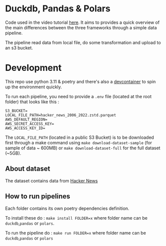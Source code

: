# Duckdb, Pandas & Polars
Code used in the video tutorial [here](https://www.youtube.com/watch?v=4DIoACFItec).
It aims to provides a quick overview of the main differences between the three frameworks through a simple data pipeline.

The pipeline read data from local file, do some transformation and upload to an s3 bucket.

# Development
This repo use python 3.11 & poetry and there's also a [devcontainer](https://code.visualstudio.com/docs/devcontainers/containers) to spin up the environment quickly.

To run each pipeline, you need to provide a `.env` file (located at the root folder) that looks like this : 

```
S3_BUCKET=
LOCAL_FILE_PATH=hacker_news_2006_2022.zstd.parquet
AWS_DEFAULT_REGION=
AWS_SECRET_ACCESS_KEY=
AWS_ACCESS_KEY_ID=
```

The `LOCAL_FILE_PATH` (located in a public S3 Bucket) is to be downloaded first through a make command using `make download-dataset-sample` (for sample of data ~ 600MB) or `make download-dataset-full` for the full dataset (~5GB).

## About dataset
The dataset contains data from [Hacker News](https://news.ycombinator.com/)

## How to run pipelines
Each folder contains its own poetry dependencies definition.

To install these do : `make install FOLDER=x`
where folder name can be `duckdb`,`pandas` or `polars`.

To run the pipeline do : `make run FOLDER=x`
where folder name can be `duckdb`,`pandas` or `polars`

